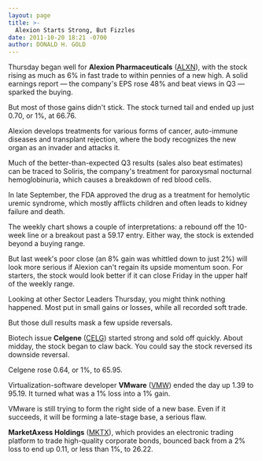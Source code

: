 ```yaml
---
layout: page
title: >-
  Alexion Starts Strong, But Fizzles
date: 2011-10-20 18:21 -0700
author: DONALD H. GOLD
---
```





Thursday began well for **Alexion Pharmaceuticals** ([ALXN](https://research.investors.com/quote.aspx?symbol=ALXN)), with the stock rising as much as 6% in fast trade to within pennies of a new high. A solid earnings report — the company's EPS rose 48% and beat views in Q3 — sparked the buying.

  

But most of those gains didn't stick. The stock turned tail and ended up just 0.70, or 1%, at 66.76.

  

Alexion develops treatments for various forms of cancer, auto-immune diseases and transplant rejection, where the body recognizes the new organ as an invader and attacks it.

  

Much of the better-than-expected Q3 results (sales also beat estimates) can be traced to Soliris, the company's treatment for paroxysmal nocturnal hemoglobinuria, which causes a breakdown of red blood cells.

  

In late September, the FDA approved the drug as a treatment for hemolytic uremic syndrome, which mostly afflicts children and often leads to kidney failure and death.

  

The weekly chart shows a couple of interpretations: a rebound off the 10-week line or a breakout past a 59.17 entry. Either way, the stock is extended beyond a buying range.

  

But last week's poor close (an 8% gain was whittled down to just 2%) will look more serious if Alexion can't regain its upside momentum soon. For starters, the stock would look better if it can close Friday in the upper half of the weekly range.

  

Looking at other Sector Leaders Thursday, you might think nothing happened. Most put in small gains or losses, while all recorded soft trade.

  

But those dull results mask a few upside reversals.

  

Biotech issue **Celgene** ([CELG](https://research.investors.com/quote.aspx?symbol=CELG)) started strong and sold off quickly. About midday, the stock began to claw back. You could say the stock reversed its downside reversal.

  

Celgene rose 0.64, or 1%, to 65.95.

  

Virtualization-software developer **VMware** ([VMW](https://research.investors.com/quote.aspx?symbol=VMW)) ended the day up 1.39 to 95.19. It turned what was a 1% loss into a 1% gain.

  

VMware is still trying to form the right side of a new base. Even if it succeeds, it will be forming a late-stage base, a serious flaw.

  

**MarketAxess Holdings** ([MKTX](https://research.investors.com/quote.aspx?symbol=MKTX)), which provides an electronic trading platform to trade high-quality corporate bonds, bounced back from a 2% loss to end up 0.11, or less than 1%, to 26.22.




